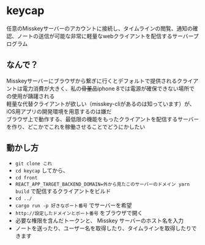 # keycap
任意のMisskeyサーバーのアカウントに接続し、タイムラインの閲覧、通知の確認、ノートの送信が可能な非常に軽量なwebクライアントを配信するサーバープログラム

## なんで？
Misskeyサーバーにブラウザから繋ぎに行くとデフォルトで提供されるクライアントは電力消費が大きく、私の~~骨董品~~iphone 8では電源が確保できない場所での使用が躊躇される  
軽量な代替クライアントが欲しい（misskey-cliがあるのは知っています）が、iOS用アプリの開発環境を用意するのは嫌だ  
ブラウザ上で動作する、最低限の機能をもったクライアントを配信するサーバーを作り、どこかでこれを稼働させることでどうにかしたい

## 動かし方
- `git clone これ`
- `cd keycap`
してから、
- `cd front`
- `REACT_APP_TARGET_BACKEND_DOMAIN=外から見たこのサーバーのドメイン yarn build`
で配信するクライアントをビルド
- `cd ../`
- `cargo run -p 好きなポート番号`
でサーバーを希望
- `http://設定したドメインとポート番号` をブラウザで開く
- 必要な権限を含んだトークンと、 Misskey サーバーのホスト名を入力
- ノートを送ったり、ユーザー名を取得したり、タイムラインを取得したりできます

